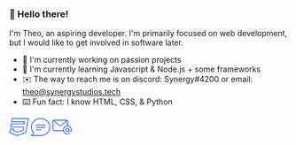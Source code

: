 ### 👋 Hello there!

I'm Theo, an aspiring developer. I'm primarily focused on web development, but I would like to get involved in software later.

- 🏢 I'm currently working on passion projects
- 💭 I'm currently learning Javascript & Node.js + some frameworks
- ✉️ The way to reach me is on discord: Synergy#4200 or email: theo@synergystudios.tech
- ⌨️ Fun fact: I know HTML, CSS, & Python



<a href="https://synergybest.dev"><img height="35" src="/assets/css_alt.svg"></a>
<a href="https://discord.gg/gWaPG8uuax"><img height="35" src="/assets/message.svg"></a>
<a href="mailto:theo@synergystudios.tech"><img height="35" src="/assets/at_sign.svg"></a>
